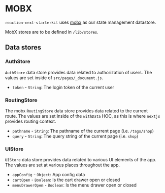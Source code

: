 # MOBX

`reaction-next-starterkit` uses [mobx](https://github.com/mobxjs/mobx) as our state management datastore.

MobX stores are to be defined in `/lib/stores`.

## Data stores

### AuthStore
`AuthStore` data store provides data related to authorization of users. The values are set inside of `src/pages/_document.js`.

- `token` - `String`: The login token of the current user

### RoutingStore
The mobx `RoutingStore` data store provides data related to the current route. The values are set inside of the `withData` HOC, as this is where `nextjs` provides routing context.

- `pathname` - `String`: The pathname of the current page (i.e. `/tags/shop`)
- `query` - `String`: The query string of the current page (i.e. `shop`)


### UIStore
`UIStore` data store provides data related to various UI elements of the app. The values are set at various places throughout the app.

- `appConfig` - `Object`: App config data
- `cartOpen` - `Boolean`: Is the cart drawer open or closed
- `menuDrawerOpen` - `Boolean`: Is the menu drawer open or closed
